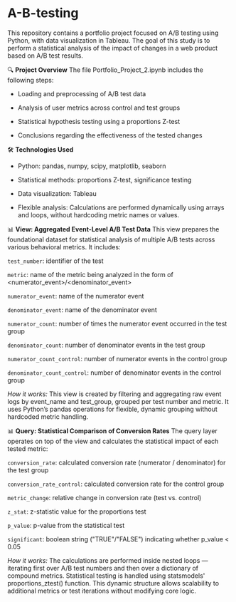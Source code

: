 # A-B-testing
This repository contains a portfolio project focused on A/B testing using Python, with data visualization in Tableau. The goal of this study is to perform a statistical analysis of the impact of changes in a web product based on A/B test results.

🔍 **Project Overview**
The file Portfolio_Project_2.ipynb includes the following steps:

* Loading and preprocessing of A/B test data

* Analysis of user metrics across control and test groups

* Statistical hypothesis testing using a proportions Z-test

* Conclusions regarding the effectiveness of the tested changes

🛠️ **Technologies Used**
* Python: pandas, numpy, scipy, matplotlib, seaborn

* Statistical methods: proportions Z-test, significance testing

* Data visualization: Tableau

* Flexible analysis: Calculations are performed dynamically using arrays and loops, without hardcoding metric names or values.

📊 **View: Aggregated Event-Level A/B Test Data**
This view prepares the foundational dataset for statistical analysis of multiple A/B tests across various behavioral metrics. It includes:

`test_number`: identifier of the test

`metric`: name of the metric being analyzed in the form of <numerator_event>/<denominator_event> 

`numerator_event`:	name of the numerator event

`denominator_event`: name of the denominator event

`numerator_count`: 	number of times the numerator event occurred in the test group

`denominator_count`: number of denominator events in the test group

`numerator_count_control`: 	number of numerator events in the control group

`denominator_count_control`: number of denominator events in the control group

*How it works:*
This view is created by filtering and aggregating raw event logs by event_name and test_group, grouped per test number and metric. It uses Python’s pandas operations for flexible, dynamic grouping without hardcoded metric handling.  


📊 **Query: Statistical Comparison of Conversion Rates**
The query layer operates on top of the view and calculates the statistical impact of each tested metric:

`conversion_rate`: 	calculated conversion rate (numerator / denominator) for the test group

`conversion_rate_control`: calculated conversion rate for the control group

`metric_change`: 	relative change in conversion rate (test vs. control)

`z_stat`: 	z-statistic value for the proportions test

`p_value`: 	p-value from the statistical test

`significant`: boolean string ("TRUE"/"FALSE") indicating whether p_value < 0.05

*How it works:*
The calculations are performed inside nested loops — iterating first over A/B test numbers and then over a dictionary of compound metrics. Statistical testing is handled using statsmodels' proportions_ztest() function. This dynamic structure allows scalability to additional metrics or test iterations without modifying core logic.
